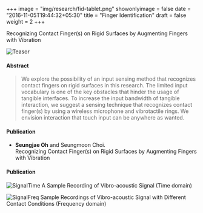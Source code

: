 +++
image = "img/research/fid-tablet.png"
showonlyimage = false
date = "2016-11-05T19:44:32+05:30"
title = "Finger Identification"
draft = false
weight = 2
+++

Recognizing Contact Finger(s) on Rigid Surfaces by Augmenting Fingers with Vibration<!-- <br>(CHI 2020) -->
<!--more-->

![Teasor][1]

#### Abstract
> We explore the possibility of an input sensing method that recognizes contact fingers on rigid surfaces in this research. The limited input vocabulary is one of the key obstacles that hinder the usage of tangible interfaces. To increase the input bandwidth of tangible interaction, we suggest a sensing technique that recognizes contact finger(s) by using a wireless microphone and vibrotactile rings. We envision interaction that touch input can be anywhere as wanted.  
<!-- {{< youtube id="zgzgOyxWXD8" autoplay="true">}} -->

#### Publication
* **Seungjae Oh** and Seungmoon Choi.<br>Recognizing Contact Finger(s) on Rigid Surfaces by Augmenting Fingers with Vibration

#### Publication
![SignalTime][2]
A Sample Recording of Vibro-acoustic Signal (Time domain)

![SignalFreq][3]
Sample Recordings of Vibro-acoustic Signal with Different Contact Conditions (Frequency domain)

<!-- #### Contribution
* Jinsoo Kim: Implementation (HW&SW), Experiment, and Graphics
* Seungjae Oh: Idea, Implementation(HW), Experimental Design & Analysis, and Graphics
* Chaeyong Park: Implementation(HW), and Graphics -->

[1]: /img/research/fid-tablet.png
[2]: /img/research/fid-recsampletime.png
[3]: /img/research/fid-recsamplefreq.png

